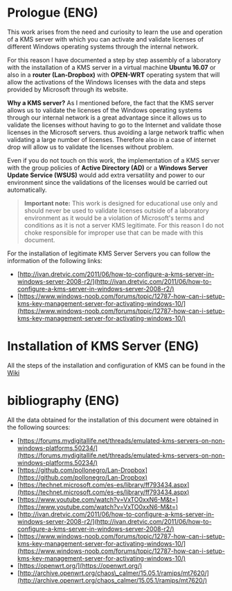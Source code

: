 # Prologue \(ENG\)

This work arises from the need and curiosity to learn the use and operation of a KMS server with which you can activate and validate licenses of different Windows operating systems through the internal network.

For this reason I have documented a step by step assembly of a laboratory with the installation of a KMS server in a virtual machine **Ubuntu 16.07** or also in a **router \(Lan-Dropbox\)** with **OPEN-WRT** operating system that will allow the activations of the Windows licenses with the data and steps provided by Microsoft through its website.

**Why a KMS server?** As I mentioned before, the fact that the KMS server allows us to validate the licenses of the Windows operating systems through our internal network is a great advantage since it allows us to validate the licenses without having to go to the Internet and validate those licenses in the Microsoft servers. thus avoiding a large network traffic when validating a large number of licenses. Therefore also in a case of internet drop will allow us to validate the licenses without problem.

Even if you do not touch on this work, the implementation of a KMS server with the group policies of **Active Directory \(AD\)** or a **Windows Server Update Service \(WSUS\)** would add extra versatility and power to our environment since the validations of the licenses would be carried out automatically.

> **Important note:** This work is designed for educational use only and should never be used to validate licenses outside of a laboratory environment as it would be a violation of Microsoft's terms and conditions as it is not a server KMS legitimate. For this reason I do not choke responsible for improper use that can be made with this document.

For the installation of legitimate KMS Server Servers you can follow the information of the following links:

* [http://ivan.dretvic.com/2011/06/how-to-configure-a-kms-server-in-windows-server-2008-r2/](http://ivan.dretvic.com/2011/06/how-to-configure-a-kms-server-in-windows-server-2008-r2/)
* [https://www.windows-noob.com/forums/topic/12787-how-can-i-setup-kms-key-management-server-for-activating-windows-10/](https://www.windows-noob.com/forums/topic/12787-how-can-i-setup-kms-key-management-server-for-activating-windows-10/)

# Installation of KMS Server \(ENG\)

All the steps of the installation and configuration of KMS can be found in the [Wiki](../../wiki)

# bibliography \(ENG\)

All the data obtained for the installation of this document were obtained in the following sources:

* [https://forums.mydigitallife.net/threads/emulated-kms-servers-on-non-windows-platforms.50234/](https://forums.mydigitallife.net/threads/emulated-kms-servers-on-non-windows-platforms.50234/)
* [https://github.com/pollonegro/Lan-Dropbox](https://github.com/pollonegro/Lan-Dropbox)
* [https://technet.microsoft.com/es-es/library/ff793434.aspx](https://technet.microsoft.com/es-es/library/ff793434.aspx)
* [https://www.youtube.com/watch?v=VxTO0xxN6-M&t=](https://www.youtube.com/watch?v=VxTO0xxN6-M&t=)
* [http://ivan.dretvic.com/2011/06/how-to-configure-a-kms-server-in-windows-server-2008-r2/](http://ivan.dretvic.com/2011/06/how-to-configure-a-kms-server-in-windows-server-2008-r2/)
* [https://www.windows-noob.com/forums/topic/12787-how-can-i-setup-kms-key-management-server-for-activating-windows-10/](https://www.windows-noob.com/forums/topic/12787-how-can-i-setup-kms-key-management-server-for-activating-windows-10/)
* [https://openwrt.org/](https://openwrt.org/)
* [http://archive.openwrt.org/chaos\_calmer/15.05.1/ramips/mt7620/](http://archive.openwrt.org/chaos_calmer/15.05.1/ramips/mt7620/)



